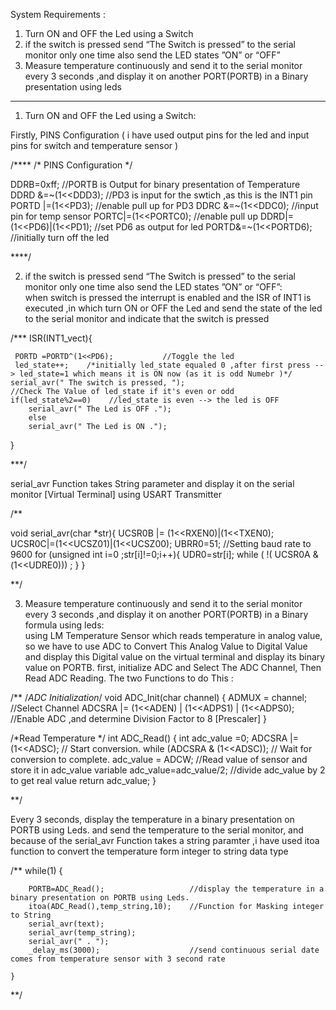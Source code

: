 System Requirements :
1. Turn ON and OFF the Led using a Switch 
2. if the switch is pressed send “The Switch is pressed” to the serial monitor only one time also send the LED states ”ON” or “OFF”
3. Measure temperature continuously and send it to the serial monitor every 3 seconds  ,and display it on another PORT(PORTB) in a       Binary presentation using leds 
_________________________________________________________________________________________________________________________________

1. Turn ON and OFF the Led using a Switch:   

Firstly, PINS Configuration ( i have used output pins for the led and input pins for switch and temperature sensor )

/****
/* PINS Configuration */
	
  DDRB=0xff;                //PORTB is Output for binary presentation of Temperature 
	DDRD &=~(1<<DDD3);        //PD3 is input for the swtich ,as this is the INT1 pin
	PORTD |=(1<<PD3);         //enable pull up for PD3
	DDRC &=~(1<<DDC0);        //input pin for temp sensor
	PORTC|=(1<<PORTC0);	      //enable pull up
	DDRD|=(1<<PD6)|(1<<PD1);  //set PD6 as output for led
	PORTD&=~(1<<PORTD6);      //initially turn off the led
  
****/

2. if the switch is pressed send “The Switch is pressed” to the serial monitor only one time also send the LED states ”ON” or “OFF”:  
when switch is pressed the interrupt is enabled and the ISR of INT1 is executed ,in which turn ON or OFF the Led and send the state of the led to the serial monitor and indicate that the switch is pressed 

/***
ISR(INT1_vect){
	
	 PORTD =PORTD^(1<<PD6);           //Toggle the led
	 led_state++;    /*initially led_state equaled 0 ,after first press --> led_state=1 which means it is ON now (as it is odd Numebr )*/
	serial_avr(" The switch is pressed, ");
	//Check The Value of led_state if it's even or odd 
	if(led_state%2==0)    //led_state is even --> the led is OFF 
		serial_avr(" The Led is OFF .");
		else 
		serial_avr(" The Led is ON .");
}

***/

serial_avr Function takes String parameter and display it on the serial monitor [Virtual Terminal] using USART Transmitter 

/**

void serial_avr(char *str){
	UCSR0B |= (1<<RXEN0)|(1<<TXEN0);	
	UCSR0C|=(1<<UCSZ01)|(1<<UCSZ00);
	UBRR0=51;		//Setting baud rate to 9600
	for	(unsigned int i=0 ;str[i]!=0;i++){
		UDR0=str[i];
		while ( !( UCSR0A &(1<<UDRE0))) ;
	}
}

**/

3. Measure temperature continuously and send it to the serial monitor every 3 seconds  ,and display it on another PORT(PORTB) in a       Binary formula using leds:  
using LM Temperature Sensor which reads temperature in analog value, so we have to use ADC to Convert This Analog Value to Digital Value and display this Digital value on the virtual terminal and display its binary value on PORTB.
first, initialize ADC and Select The ADC Channel, Then Read ADC Reading. The two Functions to do This :

/**
/*ADC Initialization*/
	void ADC_Init(char channel)
 {
	 ADMUX   = channel;								               	//Select Channel 
	 ADCSRA |= (1<<ADEN) | (1<<ADPS1) | (1<<ADPS0);		//Enable ADC ,and determine Division Factor to 8 [Prescaler] 
 }


 /*Read Temperature */
	int  ADC_Read()
 { 
   int adc_value =0;
	 ADCSRA |= (1<<ADSC);						    		// Start conversion. 
	 while (ADCSRA & (1<<ADSC));						// Wait for conversion to complete. 
	 adc_value = ADCW;							    		//Read value of sensor and store it in adc_value variable 
	 adc_value=adc_value/2;							  	//divide adc_value by 2 to get real value 
	 return adc_value;
 }
 
 
**/

Every 3 seconds, display the temperature in a binary presentation on PORTB using Leds. and send the temperature to the serial monitor, and because of the serial_avr Function takes a string paramter ,i have used itoa function to convert the temperature form integer to string data type 

/**
 while(1)
    { 
		
		PORTB=ADC_Read();                   //display the temperature in a binary presentation on PORTB using Leds.
		itoa(ADC_Read(),temp_string,10);    //Function for Masking integer to String
		serial_avr(text);
		serial_avr(temp_string);
		serial_avr(" . ");
		_delay_ms(3000);                    //send continuous serial date comes from temperature sensor with 3 second rate 

    }

**/
